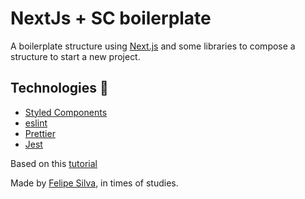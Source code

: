 # NextJs + SC boilerplate

A boilerplate structure using [Next.js](https://github.com/vercel/next.js) and some libraries to compose a structure to start a new project.

## Technologies 📌
  - [Styled Components](https://styled-components.com/)
  - [eslint](https://eslint.org/)
  - [Prettier](https://prettier.io/)
  - [Jest](https://jestjs.io/)

Based on this [tutorial](https://www.youtube.com/watch?v=1nVUfZg2dSA)

Made by [Felipe Silva](https://github.com/buirkan), in times of studies.
